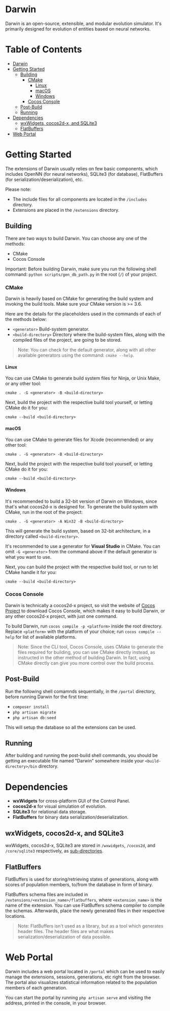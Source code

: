 # Darwin

Darwin is an open-source, extensible, and modular evolution simulator. It's primarily designed for evolution of entities based on neural networks.

# Table of Contents

   * [Darwin](#darwin)
   * [Getting Started](#getting-started)
      * [Building](#building)
         * [CMake](#cmake)
            * [Linux](#linux)
            * [macOS](#macos)
            * [Windows](#windows)
         * [Cocos Console](#cocos-console)
      * [Post-Build](#post-build)
      * [Running](#running)
   * [Dependencies](#dependencies)
      * [wxWidgets, cocos2d-x, and SQLite3](#wxwidgets-cocos2d-x-and-sqlite3)
      * [FlatBuffers](#flatbuffers)
   * [Web Portal](#web-portal)

# Getting Started

The extensions of Darwin usually relies on few basic components, which includes OpenNN (for neural networks), SQLite3 (for database), FlatBuffers (for serialization/deserialization), etc.

Please note:

- The include files for all components are located in the `/includes` directory.
- Extensions are placed in the `/extensions` directory.

## Building

There are two ways to build Darwin. You can choose any one of the methods:

- CMake
- Cocos Console

Important: Before building Darwin, make sure you run the following shell command: `python scripts/gen_db_path.py` in the root (`/`) of your project.


### CMake

Darwin is heavily based on CMake for generating the build system and invoking the build tools. Make sure your CMake version is >= 3.6.

Here are the details for the placeholders used in the commands of each of the methods below:

- `<generator>` Build-system generator.
- `<build-directory>` Directory where the build-system files, along with the compiled files of the project, are going to be stored.

> Note: You can check for the default generator, along with all other available generators using the command: `cmake --help`.

#### Linux

You can use CMake to generate build system files for Ninja, or Unix Make, or any other tool:

`cmake . -G <generator> -B <build-directory>`

Next, build the project with the respective build tool yourself, or letting CMake do it for you:

`cmake --build <build-directory>`

#### macOS

You can use CMake to generate files for Xcode (recommended) or any other tool:

`cmake . -G <generator> -B <build-directory>`

Next, build the project with the respective build tool yourself, or letting CMake do it for you:

`cmake --build <build-directory>`

#### Windows

It's recommended to build a 32-bit version of Darwin on Windows, since that's what cocos2d-x is designed for. To generate the build system with CMake, run in the root of the project:

`cmake . -G <generator> -A Win32 -B <build-directory>`

This will generate the build system, based on 32-bit architecture, in a directory called `<build-directory>`.

It's recommended to use a generator for __Visual Studio__ in CMake. You can omit `-G <generator>` from the command above if the default generator is what you want to use.

Next, you can build the project with the respective build tool, or run to let CMake handle it for you:

`cmake --build <build-directory>`

### Cocos Console

Darwin is technically a cocos2d-x project, so visit the website of [Cocos Project](https://www.cocos.com) to download Cocos Console, which makes it easy to build Darwin, or any other cocos2d-x project, with just one command.

To build Darwin, run `cocos compile -p <platform>` inside the root directory. Replace `<platform>` with the platform of your choice; run `cocos compile --help` for list of available platforms.

> Note: Since the CLI tool, Cocos Console, uses CMake to generate the files required for building, you can use CMake directly instead, as instructed in the other method of building Darwin. In fact, using CMake directly can give you more control over the build process.

## Post-Build

Run the following shell comamnds sequentially, in the `/portal` directory, before running Darwin for the first time:

- `composer install` 
- `php artisan migrate`
- `php artisan db:seed`

This will setup the database so all the extensions can be used.

## Running

After building and running the post-build shell commands, you should be getting an executable file named "Darwin" somewhere inside your `<build-directory>/bin` directory.

# Dependencies

- __wxWidgets__ for cross-platform GUI of the Control Panel.
- __cocos2d-x__ for visual simulation of evolution.
- __SQLite3__ for relational data storage.
- __FlatBuffers__ for binary data serialization/deserialization.

## wxWidgets, cocos2d-x, and SQLite3

wxWidgets, cocos2d-x, SQLite3 are stored in `/wxwidgets`, `/cocos2d`, and `/core/sqlite3` respectively, as [sub-directories](https://cmake.org/cmake/help/latest/command/add_subdirectory.html).

## FlatBuffers

FlatBuffers is used for storing/retrieving states of generations, along with scores of population members, to/from the database in form of binary. 

FlatBuffers schema files are included in `/extensions/<extension_name>/flatbuffers`, where `<extension_name>` is the name of the extension. You can use FlatBuffers schema compiler to compile the schemas. Afterwards, place the newly generated files in their respective locations.

> Note: FlatBuffers isn't used as a library, but as a tool which generates header files. The header files are what makes serialization/deserialization of data possible.

# Web Portal

Darwin includes a web portal located in `/portal` which can be used to easily manage the extensions, sessions, generations, etc right from the browser. The portal also visualizes statistical information related to the population members of each generation.

You can start the portal by running `php artisan serve` and visiting the address, printed in the console, in your browser.